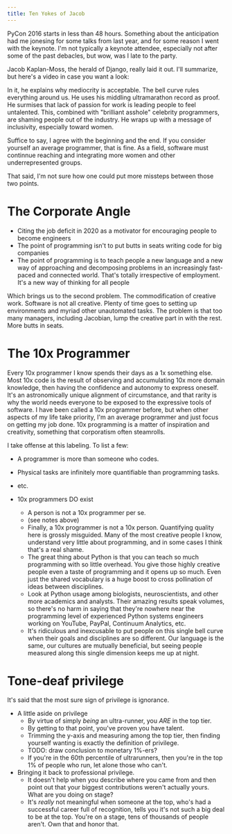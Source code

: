 ```yaml
---
title: Ten Yokes of Jacob
---
```


PyCon 2016 starts in less than 48 hours. Something about the
anticipation had me jonesing for some talks from last year, and for
some reason I went with the keynote. I'm not typically a keynote
attendee, especially not after some of the past debacles, but wow, was
I late to the party.

Jacob Kaplan-Moss, the herald of Django, really laid it out. I'll
summarize, but here's a video in case you want a look:

In it, he explains why mediocrity is acceptable. The bell curve rules
everything around us. He uses his middling ultramarathon record as
proof. He surmises that lack of passion for work is leading people to
feel untalented. This, combined with "brilliant asshole" celebrity
programmers, are shaming people out of the industry. He wraps up with
a message of inclusivity, especially toward women.

Suffice to say, I agree with the beginning and the end. If you
consider yourself an average programmer, that is fine. As a field,
software must continnue reaching and integrating more women and other
underrepresented groups.

That said, I'm not sure how one could put more missteps between those
two points.

# The Corporate Angle

* Citing the job deficit in 2020 as a motivator for encouraging people
  to become engineers
 * The point of programming isn't to put butts in seats writing code
   for big companies
 * The point of programming is to teach people a new language and a
   new way of approaching and decomposing problems in an increasingly
   fast-paced and connected world. That's totally irrespective of
   employment. It's a new way of thinking for all people

Which brings us to the second problem. The commodification of creative
work. Software is not all creative. Plenty of time goes to setting up
environments and myriad other unautomated tasks. The problem is that
too many managers, including Jacobian, lump the creative part in with
the rest. More butts in seats.

# The 10x Programmer

Every 10x programmer I know spends their days as a 1x something
else. Most 10x code is the result of observing and accumulating 10x
more domain knowledge, then having the confidence and autonomy to
express oneself. It's an astronomically unique alignment of
circumstance, and that rarity is why the world needs everyone to be
exposed to the expressive tools of software. I have been called a 10x
programmer before, but when other aspects of my life take priority,
I'm an average programmer and just focus on getting my job done. 10x
programming is a matter of inspiration and creativity, something that
corporatism often steamrolls.

I take offense at this labeling. To list a few:

  * A programmer is more than someone who codes.
  * Physical tasks are infinitely more quantifiable than programming tasks.
  * etc.

* 10x programmers DO exist
  * A person is not a 10x programmer per se.
  * (see notes above)
  * Finally, a 10x programmer is not a 10x person. Quantifying quality
    here is grossly misguided. Many of the most creative people I
    know, understand very little about programming, and in some cases
    I think that's a real shame.
  * The great thing about Python is that you can teach so much
    programming with so little overhead. You give those highly
    creative people even a taste of programming and it opens up so
    much. Even just the shared vocabulary is a huge boost to cross
    pollination of ideas between disciplines.
  * Look at Python usage among biologists, neuroscientists, and other
    more academics and analysts. Their amazing results speak volumes,
    so there's no harm in saying that they're nowhere near the
    programming level of experienced Python systems engineers working
    on YouTube, PayPal, Continuum Analytics, etc.
  * It's ridiculous and inexcusable to put people on this single bell
    curve when their goals and disciplines are so different. Our
    language is the same, our cultures are mutually beneficial, but
    seeing people measured along this single dimension keeps me up at
    night.

# Tone-deaf privilege

It's said that the most sure sign of privilege is ignorance.

* A little aside on privilege
  * By virtue of simply *being* an ultra-runner, you *ARE* in the top tier.
  * By getting to that point, you've proven you have talent.
  * Trimming the y-axis and measuring among the top tier, then finding
    yourself wanting is exactly the definition of privilege.
  * TODO: draw conclusion to monetary 1%-ers?
  * If you're in the 60th percentile of ultrarunners, then you're in
    the top 1% of people who run, let alone those who can't.
* Bringing it back to professional privilege.
  * It doesn't help when you describe where you came from and
    then point out that your biggest contributions weren't
    actually yours. What are you doing on stage?
  * It's *really* not meaningful when someone at the top, who's had a
    successful career full of recognition, tells you it's not such a
    big deal to be at the top. You're on a stage, tens of thousands of
    people aren't. Own that and honor that. <!-- Instead you opened with
    trying and failing to play someone else's YouTube video. -->

<!-- We need as many people as possible to learn and teach programming
because some plurality of society has decided that software should eat
everything. -->
